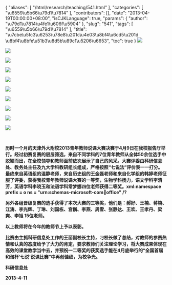 {
    "aliases": [
        "/html/research/teaching/541.html"
    ],
    "categories": [
        "\u6559\u5b66\u79d1\u7814"
    ],
    "contributors": [],
    "date": "2013-04-19T00:00:00+08:00",
    "isCJKLanguage": true,
    "params": {
        "author": "\u79d1\u7814\u4fe1\u606f\u5904"
    },
    "slug": "541",
    "tags": [
        "\u6559\u5b66\u79d1\u7814"
    ],
    "title": "\u7cbe\u5fc3\u6253\u78e8\u201c\u4e03\u8bf4\u6cd5\u201d \u8bf4\u8bfe\u51b3\u8d5b\u89c1\u5206\u6653",
    "toc": true
}
**![](https://cdn.tfls.online/mirror/full/4c985f7ce9514249b94c033af5e62f836267f817.jpg)**

**![](https://cdn.tfls.online/mirror/full/5d20a3daba6acb967aeaac7e9151420630050ea7.jpg)**

**![](https://cdn.tfls.online/mirror/full/291b1ec63050cf46ee9d5f1bb0d145eed4e459ae.jpg)**

**![](https://cdn.tfls.online/mirror/full/cb7c90d317d9688f745733ae44d946ce1336abef.jpg)**

**![](https://cdn.tfls.online/mirror/full/f5a4461204c4af5a3091f1948165bb4a54c2cb44.jpg)**

**![](https://cdn.tfls.online/mirror/full/49ea2741a22b923e54d1ea49d75febeb9a027144.jpg)**

**![](https://cdn.tfls.online/mirror/full/f71edacc42ce4dd78d273f50387fc896420fd16c.jpg)**

**![](https://cdn.tfls.online/mirror/full/20f49ddeb8a945c1cc4972445ad389630ce4979a.jpg)**

**![](https://cdn.tfls.online/mirror/full/2b7ca876f4c20d71a8322f297b6d724e005fe0b7.jpg)**

**![](https://cdn.tfls.online/mirror/full/061a5fff51ad8e899c97483fb982a9b98c482352.jpg)**

 

**历时一个月的天津外大附校2013青年教师说课大赛决赛于4月9日在我校报告厅举行。经过初赛复赛的层层筛选，来自不同学科的7位青年教师从全体50余位选手中脱颖而出，在全校领导和教师面前依次展示了自己的风采。大赛评委由科研信息处、教务处主任及九大学科教研组长组成，严格按照“七说法”评价表一一打分。最终来自英语组的温静老师，来自历史组的王金磊老师和来自化学组的韩婷老师征服了评委，获得我校青年教师说课大赛的一等奖，生物学科杨力，语文学科李清芳，英语学科李晓玉和法语学科常梦娜四位老师获得二等奖。xml:namespace prefix = o ns = "urn:schemas-microsoft-com:office:office" /?**

**另外各组晋级复赛的选手获得了本次大赛的三等奖，他们是：郝好、王楠、蒋楠、江涛、李光辉、丁琳、刘国栋、宫巍、李燕、周雪、张静达、王欢、王孝丹、梁爽、李旭 15位老师。**

**以上教师将在今年的教师节上予以表彰。**

**比赛由主抓科研信息处工作的王丽副校长主持，刁校长做了总结，对教师的参赛热情和认真的态度给予了大力的肯定，要求教师们关注理论学习，将大赛成果体现在高效的课堂教学当中去，并预祝一二等奖的获奖选手能在4月底举行的“全国首届和谐杯‘七说’说课比赛”中再创佳绩，为校争光。**

**科研信息处**

**2013-4-11**

